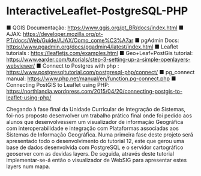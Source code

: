 # InteractiveLeaflet-PostgreSQL-PHP

■ QGIS Documentação: https://www.qgis.org/pt_BR/docs/index.html
■ AJAX: https://developer.mozilla.org/pt-PT/docs/Web/Guide/AJAX/Como_come%C3%A7ar
■ pgAdmin Docs: https://www.pgadmin.org/docs/pgadmin4/latest/index.html
■ Leaflet tutorials : https://leafletjs.com/examples.html
■ Geo+Leaf+PostGis tutorial: https://www.earder.com/tutorials/step-3-setting-up-a-simple-openlayers-webviewer/
■ Connect to Postgres with php : https://www.postgresqltutorial.com/postgresql-php/connect/
■ pg_connect manual: https://www.php.net/manual/en/function.pg-connect.php
■ Connecting PostGIS to Leaflet using PHP: https://northlandia.wordpress.com/2015/04/20/connecting-postgis-to-leaflet-using-php/

Chegando à fase final da Unidade Curricular de Integração de Sistemas, foi-nos proposto desenvolver um trabalho prático final onde foi pedido aos alunos que desenvolvessem um visualizador de informação Geográfica com interoperabilidade e integração com Plataformas associadas aos Sistemas de Informação Geográfica.
Numa primeira fase deste projeto será apresentado todo o desenvolvimento do tutorial 12, este que gerou uma base de dados desenvolvida com PostgreSQL e o servidor cartográfico geoserver com as devidas layers. De seguida, através deste tutorial implementar-se-á então o visualizador de WebSIG para apresentar estes layers num mapa.
